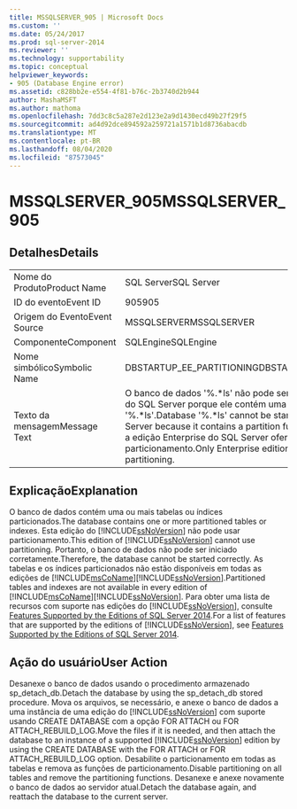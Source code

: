 ```yaml
---
title: MSSQLSERVER_905 | Microsoft Docs
ms.custom: ''
ms.date: 05/24/2017
ms.prod: sql-server-2014
ms.reviewer: ''
ms.technology: supportability
ms.topic: conceptual
helpviewer_keywords:
- 905 (Database Engine error)
ms.assetid: c828bb2e-e554-4f81-b76c-2b3740d2b944
author: MashaMSFT
ms.author: mathoma
ms.openlocfilehash: 7dd3c8c5a287e2d123e2a9d1430ecd49b27f29f5
ms.sourcegitcommit: ad4d92dce894592a259721a1571b1d8736abacdb
ms.translationtype: MT
ms.contentlocale: pt-BR
ms.lasthandoff: 08/04/2020
ms.locfileid: "87573045"
---
```

# <a name="mssqlserver_905"></a><span data-ttu-id="f0b10-102">MSSQLSERVER_905</span><span class="sxs-lookup"><span data-stu-id="f0b10-102">MSSQLSERVER_905</span></span>
    
## <a name="details"></a><span data-ttu-id="f0b10-103">Detalhes</span><span class="sxs-lookup"><span data-stu-id="f0b10-103">Details</span></span>  
  
|||  
|-|-|  
|<span data-ttu-id="f0b10-104">Nome do Produto</span><span class="sxs-lookup"><span data-stu-id="f0b10-104">Product Name</span></span>|<span data-ttu-id="f0b10-105">SQL Server</span><span class="sxs-lookup"><span data-stu-id="f0b10-105">SQL Server</span></span>|  
|<span data-ttu-id="f0b10-106">ID do evento</span><span class="sxs-lookup"><span data-stu-id="f0b10-106">Event ID</span></span>|<span data-ttu-id="f0b10-107">905</span><span class="sxs-lookup"><span data-stu-id="f0b10-107">905</span></span>|  
|<span data-ttu-id="f0b10-108">Origem do Evento</span><span class="sxs-lookup"><span data-stu-id="f0b10-108">Event Source</span></span>|<span data-ttu-id="f0b10-109">MSSQLSERVER</span><span class="sxs-lookup"><span data-stu-id="f0b10-109">MSSQLSERVER</span></span>|  
|<span data-ttu-id="f0b10-110">Componente</span><span class="sxs-lookup"><span data-stu-id="f0b10-110">Component</span></span>|<span data-ttu-id="f0b10-111">SQLEngine</span><span class="sxs-lookup"><span data-stu-id="f0b10-111">SQLEngine</span></span>|  
|<span data-ttu-id="f0b10-112">Nome simbólico</span><span class="sxs-lookup"><span data-stu-id="f0b10-112">Symbolic Name</span></span>|<span data-ttu-id="f0b10-113">DBSTARTUP_EE_PARTITIONING</span><span class="sxs-lookup"><span data-stu-id="f0b10-113">DBSTARTUP_EE_PARTITIONING</span></span>|  
|<span data-ttu-id="f0b10-114">Texto da mensagem</span><span class="sxs-lookup"><span data-stu-id="f0b10-114">Message Text</span></span>|<span data-ttu-id="f0b10-115">O banco de dados '%.\*ls' não pode ser iniciado nesta edição do SQL Server porque ele contém uma função de partição '%.\*ls'.</span><span class="sxs-lookup"><span data-stu-id="f0b10-115">Database '%.\*ls' cannot be started in this edition of SQL Server because it contains a partition function '%.\*ls'.</span></span> <span data-ttu-id="f0b10-116">Somente a edição Enterprise do SQL Server oferece suporte ao particionamento.</span><span class="sxs-lookup"><span data-stu-id="f0b10-116">Only Enterprise edition of SQL Server supports partitioning.</span></span>|  
  
## <a name="explanation"></a><span data-ttu-id="f0b10-117">Explicação</span><span class="sxs-lookup"><span data-stu-id="f0b10-117">Explanation</span></span>  
 <span data-ttu-id="f0b10-118">O banco de dados contém uma ou mais tabelas ou índices particionados.</span><span class="sxs-lookup"><span data-stu-id="f0b10-118">The database contains one or more partitioned tables or indexes.</span></span> <span data-ttu-id="f0b10-119">Esta edição do [!INCLUDE[ssNoVersion](../../includes/ssnoversion-md.md)] não pode usar particionamento.</span><span class="sxs-lookup"><span data-stu-id="f0b10-119">This edition of [!INCLUDE[ssNoVersion](../../includes/ssnoversion-md.md)] cannot use partitioning.</span></span> <span data-ttu-id="f0b10-120">Portanto, o banco de dados não pode ser iniciado corretamente.</span><span class="sxs-lookup"><span data-stu-id="f0b10-120">Therefore, the database cannot be started correctly.</span></span> <span data-ttu-id="f0b10-121">As tabelas e os índices particionados não estão disponíveis em todas as edições de [!INCLUDE[msCoName](../../includes/msconame-md.md)][!INCLUDE[ssNoVersion](../../includes/ssnoversion-md.md)].</span><span class="sxs-lookup"><span data-stu-id="f0b10-121">Partitioned tables and indexes are not available in every edition of [!INCLUDE[msCoName](../../includes/msconame-md.md)][!INCLUDE[ssNoVersion](../../includes/ssnoversion-md.md)].</span></span> <span data-ttu-id="f0b10-122">Para obter uma lista de recursos com suporte nas edições do [!INCLUDE[ssNoVersion](../../includes/ssnoversion-md.md)], consulte [Features Supported by the Editions of SQL Server 2014](../../getting-started/features-supported-by-the-editions-of-sql-server-2014.md).</span><span class="sxs-lookup"><span data-stu-id="f0b10-122">For a list of features that are supported by the editions of [!INCLUDE[ssNoVersion](../../includes/ssnoversion-md.md)], see [Features Supported by the Editions of SQL Server 2014](../../getting-started/features-supported-by-the-editions-of-sql-server-2014.md).</span></span>  
  
## <a name="user-action"></a><span data-ttu-id="f0b10-123">Ação do usuário</span><span class="sxs-lookup"><span data-stu-id="f0b10-123">User Action</span></span>  
 <span data-ttu-id="f0b10-124">Desanexe o banco de dados usando o procedimento armazenado sp_detach_db.</span><span class="sxs-lookup"><span data-stu-id="f0b10-124">Detach the database by using the sp_detach_db stored procedure.</span></span> <span data-ttu-id="f0b10-125">Mova os arquivos, se necessário, e anexe o banco de dados a uma instância de uma edição do [!INCLUDE[ssNoVersion](../../includes/ssnoversion-md.md)] com suporte usando CREATE DATABASE com a opção FOR ATTACH ou FOR ATTACH_REBUILD_LOG.</span><span class="sxs-lookup"><span data-stu-id="f0b10-125">Move the files if it is needed, and then attach the database to an instance of a supported [!INCLUDE[ssNoVersion](../../includes/ssnoversion-md.md)] edition by using the CREATE DATABASE with the FOR ATTACH or FOR ATTACH_REBUILD_LOG option.</span></span> <span data-ttu-id="f0b10-126">Desabilite o particionamento em todas as tabelas e remova as funções de particionamento.</span><span class="sxs-lookup"><span data-stu-id="f0b10-126">Disable partitioning on all tables and remove the partitioning functions.</span></span> <span data-ttu-id="f0b10-127">Desanexe e anexe novamente o banco de dados ao servidor atual.</span><span class="sxs-lookup"><span data-stu-id="f0b10-127">Detach the database again, and reattach the database to the current server.</span></span>  
  
  
